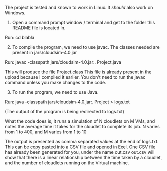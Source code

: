 The project is tested and known to work in Linux. It *should* also work on Windows.

1) Open a command prompt window / terminal and get to the folder this README file is located in.

Run: cd blabla

2) To compile the program, we need to use javac. The classes needed are present in jars/cloudsim-4.0.jar

Run:
javac -classpath jars/cloudsim-4.0.jar:. Project.java

This will produce the file Project.class
This file is already present in the upload because I compiled it earlier. You don't need to run the javac command unless you make changes to the code.

3) To run the program, we need to use Java.

Run:
java -classpath jars/cloudsim-4.0.jar:. Project > logs.txt

(The output of the program is being redirected to logs.txt)

What the code does is, it runs a simulation of N cloudlets on M VMs, and notes the average time it takes for the cloudlet to complete its job.
N varies from 1 to 400, and M varies from 1 to 10

The output is presented as comma separated values at the end of logs.txt. This can be copy pasted into a CSV file and opened in Exel.
One CSV file has already been generated for you, under the name out.csv
out.csv will show that there is a linear relationship between the time taken by a cloudlet, and the number of cloudlets running
on the Virtual machine.
